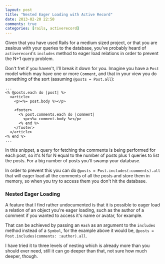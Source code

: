 ```yaml
---
layout: post
title: "Nested Eager Loading with Active Record"
date: 2013-02-20 22:50
comments: true
categories: [rails, activerecord]
---
```


Given that you have used Rails for a medium sized project, or that you are zealous with your queries to the database, you've probably heard of `activerecord`'s `includes` method to eager load relations in order to prevent the N+1 query problem.

Don't fret if you haven't, I'll break it down for you. Imagine you have a `Post` model which may have one or more `Comment`, and that in your view you do something of the sort (assuming `@posts = Post.all`):

``` erb
...
<% @posts.each do |post| %>
  <article>
    <p><%= post.body %></p>

    <footer>
      <% post.comments.each do |comment|
        <p><%= comment.body %></p>
      <% end %>
    </footer>
  </article>
<% end %>
...
```

In this snippet, a query for fetching the comments is being performed for each post, so it's N for N equal to the number of posts plus 1 queries to list the posts. For a big number of posts you'll swamp your database.

In order to prevent this you can do `@posts = Post.includes(:comments).all` that will eager load all the comments of all the posts and store them in memory, so when you try to access them you don't hit the database.

### Nested Eager Loading

A feature that I find rather undocumented is that it is possible to eager load a relation of an object you're eager loading, such as the author of a comment if you wanted to access it's name or avatar, for example.

That can be achieved by passing an `Hash` as an argument to the `includes` method instead of a `Symbol`, for the example above it would be, `@posts = Post.includes(comments: :author).all`.

I have tried it to three levels of nesting which is already more than you should ever need, still it can go deeper than that, not sure how much deeper, though.
